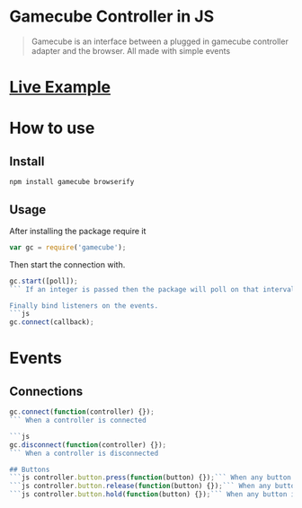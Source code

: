 # Gamecube Controller in JS
> Gamecube is an interface between a plugged in gamecube controller adapter and the browser. All made with simple events

# [Live Example](https://mothepro.github.io/Gamecube)

# How to use
## Install
```npm install gamecube browserify```

## Usage
After installing the package require it
```js
var gc = require('gamecube');
```

Then start the connection with.
```js
gc.start([poll]);
``` If an integer is passed then the package will poll on that interval

Finally bind listeners on the events.
```js
gc.connect(callback);
```

# Events
## Connections
```js
gc.connect(function(controller) {});
``` When a controller is connected

```js
gc.disconnect(function(controller) {});
``` When a controller is disconnected

## Buttons
```js controller.button.press(function(button) {});``` When any button is pressed
```js controller.button.release(function(button) {});``` When any button is released
```js controller.button.hold(function(button) {});``` When any button is held